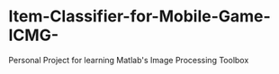 # Item-Classifier-for-Mobile-Game-ICMG-
Personal Project for learning Matlab's Image Processing Toolbox
